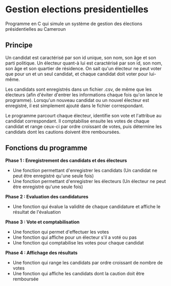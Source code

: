 # **Gestion elections presidentielles**
 Programme en C qui simule un système de gestion des élections présidentielles au Cameroun

## **Principe**
Un candidat est caractérisé par son id unique, son nom, son âge et son parti politique. Un électeur quant-à lui est caractérisé par son id, son nom, son âge et son quartier de résidence. On sait qu'un électeur ne peut voter que pour un et un seul candidat, et chaque candidat doit voter pour lui-même.

Les candidats sont enregistrés dans un fichier .csv, de même que les électeurs (afin d'éviter d'entrer les informations chaque fois qu'on lance le programme). Lorsqu'un nouveau candidat ou un nouvel électeur est enregistré, il est simplement ajouté dans le fichier correspondant.

Le programme parcourt chaque électeur, identifie son vote et l'attribue au candidat correspondant. Il comptabilise ensuite les votes de chaque candidat et range ceux-ci par ordre croissant de votes, puis détermine les candidats dont les cautions doivent être remboursées.

## **Fonctions du programme**

**Phase 1 : Enregistrement des candidats et des électeurs**
- Une fonction permettant d'enregistrer les candidats (Un candidat ne peut être enregistré qu'une seule fois)
- Une fonction permettant d'enregistrer les électeurs (Un électeur ne peut être enregistré qu'une seule fois)

**Phase 2 : Evaluation des candidatures**
- Une fonction qui évalue la validité de chaque candidature et affiche le résultat de l'évaluation

**Phase 3 : Vote et comptabilisation**
- Une fonction qui permet d'effectuer les votes
- Une fonction qui affiche pour un électeur s'il a voté ou pas
- Une fonction qui comptabilise les votes pour chaque candidat

**Phase 4 : Affichage des résultats**
- Une fonction qui range les candidats par ordre croissant de nombre de votes
- Une fonction qui affiche les candidats dont la caution doit être remboursée
